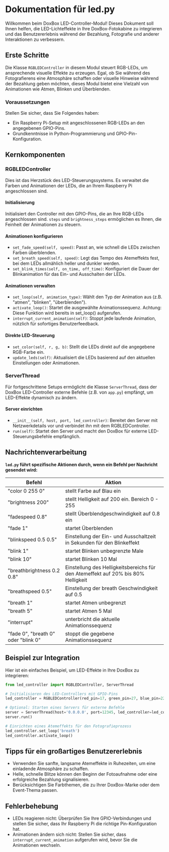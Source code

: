 
# Dokumentation für led.py

Willkommen beim DoxBox LED-Controller-Modul! Dieses Dokument soll Ihnen helfen, die LED-Lichteffekte in Ihre DoxBox-Fotokabine zu integrieren und das Benutzererlebnis während der Bezahlung, Fotografie und anderer Interaktionen zu verbessern.

## Erste Schritte

Die Klasse `RGBLEDController` in diesem Modul steuert RGB-LEDs, um ansprechende visuelle Effekte zu erzeugen. Egal, ob Sie während des Fotografierens eine Atmosphäre schaffen oder visuelle Hinweise während der Bezahlung geben möchten, dieses Modul bietet eine Vielzahl von Animationen wie Atmen, Blinken und Überblenden.

### Voraussetzungen

Stellen Sie sicher, dass Sie Folgendes haben:
- Ein Raspberry Pi-Setup mit angeschlossenen RGB-LEDs an den angegebenen GPIO-Pins.
- Grundkenntnisse in Python-Programmierung und GPIO-Pin-Konfiguration.

## Kernkomponenten

### RGBLEDController

Dies ist das Herzstück des LED-Steuerungssystems. Es verwaltet die Farben und Animationen der LEDs, die an Ihrem Raspberry Pi angeschlossen sind.

#### Initialisierung

Initialisiert den Controller mit den GPIO-Pins, die an Ihre RGB-LEDs angeschlossen sind. `steps` und `brightness_steps` ermöglichen es Ihnen, die Feinheit der Animationen zu steuern.

#### Animationen konfigurieren

- `set_fade_speed(self, speed)`: Passt an, wie schnell die LEDs zwischen Farben überblenden.
- `set_breath_speed(self, speed)`: Legt das Tempo des Atemeffekts fest, bei dem LEDs allmählich heller und dunkler werden.
- `set_blink_times(self, on_time, off_time)`: Konfiguriert die Dauer der Blinkanimation für das Ein- und Ausschalten der LEDs.

#### Animationen verwalten

- `set_loop(self, animation_type)`: Wählt den Typ der Animation aus (z.B. "atmen", "blinken", "überblenden").
- `activate_loop()`: Startet die ausgewählte Animationssequenz. Achtung: Diese Funktion wird bereits in set_loop() aufgerufen.
- `interrupt_current_animation(self)`: Stoppt jede laufende Animation, nützlich für sofortiges Benutzerfeedback.

#### Direkte LED-Steuerung

- `set_color(self, r, g, b)`: Stellt die LEDs direkt auf die angegebene RGB-Farbe ein.
- `update_leds(self)`: Aktualisiert die LEDs basierend auf den aktuellen Einstellungen oder Animationen.

### ServerThread

Für fortgeschrittene Setups ermöglicht die Klasse `ServerThread`, dass der DoxBox LED-Controller externe Befehle (z.B. von `app.py`) empfängt, um LED-Effekte dynamisch zu ändern.

#### Server einrichten

- `__init__(self, host, port, led_controller)`: Bereitet den Server mit Netzwerkdetails vor und verbindet ihn mit dem RGBLEDController.
- `run(self)`: Startet den Server und macht den DoxBox für externe LED-Steuerungsbefehle empfänglich.


## Nachrichtenverarbeitung

**`led.py` führt spezifische Aktionen durch, wenn ein Befehl per Nachricht gesendet wird:**


| Befehl                           | Aktion                                                                            |
|-----------------------------------|-----------------------------------------------------------------------------------|
| "color 0 255 0"                   | stellt Farbe auf Blau ein                                                         |
| "brightness 200"                  | stellt Helligkeit auf 200 ein. Bereich 0 - 255                                    |
| "fadespeed 0.8"                   | stellt Überblendgeschwindigkeit auf 0.8 ein                                       |
| "fade 1"                          | startet Überblenden                                                               |
| "blinkspeed 0.5 0.5"              | Einstellung der Ein- und Ausschaltzeit in Sekunden für den Blinkeffekt            |
| "blink 1"                         | startet Blinken unbegrenzte Male                                                  |
| "blink 10"                        | startet Blinken 10 Mal                                                            |
| "breathbrightness 0.2 0.8"        | Einstellung des Helligkeitsbereichs für den Atemeffekt auf 20% bis 80% Helligkeit |
| "breathspeed 0.5"                 | Einstellung der breath Geschwindigkeit auf 0.5                 |
| "breath 1"                        | startet Atmen unbegrenzt                                                          |
| "breath 5"                        | startet Atmen 5 Mal                                                               |
| "interrupt"                       | unterbricht die aktuelle Animationssequenz                                        |
| "fade 0", "breath 0" oder "blink 0" | stoppt die gegebene Animationssequenz                                             |

## Beispiel zur Integration

Hier ist ein einfaches Beispiel, um LED-Effekte in Ihre DoxBox zu integrieren:

```python
from led_controller import RGBLEDController, ServerThread

# Initialisieren des LED-Controllers mit GPIO-Pins
led_controller = RGBLEDController(red_pin=17, green_pin=27, blue_pin=22)

# Optional: Starten eines Servers für externe Befehle
server = ServerThread(host='0.0.0.0', port=12345, led_controller=led_controller)
server.run()

# Einrichten eines Atemeffekts für den Fotografieprozess
led_controller.set_loop('breath')
led_controller.activate_loop()
```

## Tipps für ein großartiges Benutzererlebnis

- Verwenden Sie sanfte, langsame Atemeffekte in Ruhezeiten, um eine einladende Atmosphäre zu schaffen.
- Helle, schnelle Blitze können den Beginn der Fotoaufnahme oder eine erfolgreiche Bezahlung signalisieren.
- Berücksichtigen Sie Farbthemen, die zu Ihrer DoxBox-Marke oder dem Event-Thema passen.

## Fehlerbehebung

- LEDs reagieren nicht: Überprüfen Sie Ihre GPIO-Verbindungen und stellen Sie sicher, dass Ihr Raspberry Pi die richtige Pin-Konfiguration hat.
- Animationen ändern sich nicht: Stellen Sie sicher, dass `interrupt_current_animation` aufgerufen wird, bevor Sie die Animationen wechseln.
